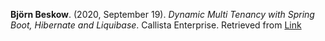 **Björn Beskow**. (2020, September 19). _Dynamic Multi Tenancy with Spring Boot, Hibernate and Liquibase_. Callista Enterprise. Retrieved from [Link](https://callistaenterprise.se/blogg/teknik/2020/09/19/multi-tenancy-with-spring-boot-part1/)
